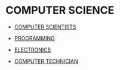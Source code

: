 # COMPUTER SCIENCE

- [COMPUTER SCIENTISTS]()

- [PROGRAMMING]()

- [ELECTRONICS]()

 - [COMPUTER TECHNICIAN]()